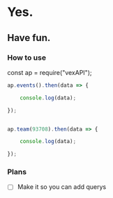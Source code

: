 # Yes.

## Have fun.


### How to use

const ap = require("vexAPI");


```js
ap.events().then(data => {

    console.log(data);

});


ap.team(93708).then(data => {

    console.log(data);

});

```

### Plans

- [ ] Make it so you can add querys
